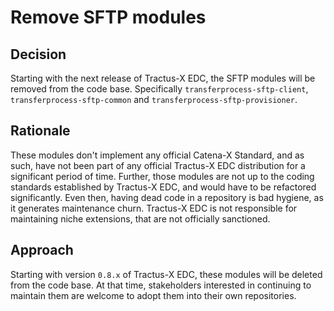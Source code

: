# Remove SFTP modules

## Decision

Starting with the next release of Tractus-X EDC, the SFTP modules will be removed from the code base. Specifically `transferprocess-sftp-client`, `transferprocess-sftp-common` and `transferprocess-sftp-provisioner`.

## Rationale

These modules don't implement any official Catena-X Standard, and as such, have not been part of any official Tractus-X EDC distribution for a significant period of time. 
Further, those modules are not up to the coding standards established by Tractus-X EDC, and would have to be refactored significantly. Even then, having dead code in a repository is bad hygiene, as it generates maintenance churn. Tractus-X EDC is not responsible for maintaining niche extensions, that are not officially sanctioned.

## Approach

Starting with version `0.8.x` of Tractus-X EDC, these modules will be deleted from the code base. At that time, stakeholders interested in continuing to maintain them are welcome to adopt them into their own repositories.
